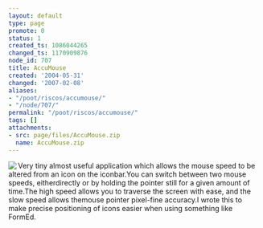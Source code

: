 ```yaml
---
layout: default
type: page
promote: 0
status: 1
created_ts: 1086044265
changed_ts: 1170909876
node_id: 707
title: AccuMouse
created: '2004-05-31'
changed: '2007-02-08'
aliases:
- "/poot/riscos/accumouse/"
- "/node/707/"
permalink: "/poot/riscos/accumouse/"
tags: []
attachments:
- src: page/files/AccuMouse.zip
  name: AccuMouse.zip
---
```

<img src="/themes/anjackson.net/sw/AccuMouse.gif" border="0" align="left" />Very tiny almost useful application which allows the mouse speed to be altered from an icon on the iconbar.You can switch between two mouse speeds, eitherdirectly or by holding the pointer still for a given amount of time.The high speed allows you to traverse the screen with ease, and the slow speed allows themouse pointer pixel-fine accuracy.I wrote this to make precise positioning of icons easier when using something like FormEd.
